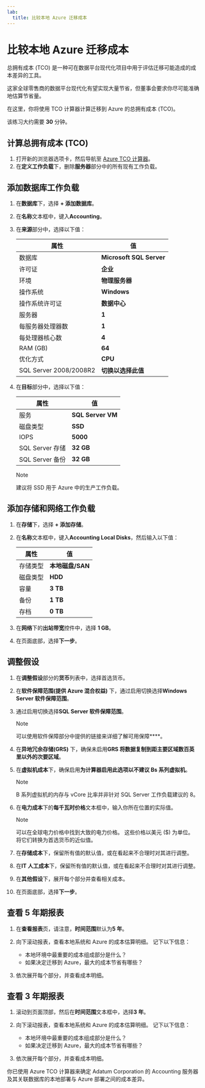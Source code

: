 ```yaml
---
lab:
  title: 比较本地 Azure 迁移成本
---
```


# 比较本地 Azure 迁移成本

总拥有成本 (TCO) 是一种可在数据平台现代化项目中用于评估迁移可能造成的成本差异的工具。

这家全球零售商的数据平台现代化有望实现大量节省，但董事会要求你尽可能准确地估算节省量。

在这里，你将使用 TCO 计算器计算迁移到 Azure 的总拥有成本 (TCO)。

该练习大约需要 **30** 分钟。

## 计算总拥有成本 (TCO)

1. 打开新的浏览器选项卡，然后导航至 [Azure TCO 计算器](https://azure.microsoft.com/pricing/tco/calculator/)。
1. 在**定义工作负载**下，删除**服务器**部分中的所有现有工作负载。

## 添加数据库工作负载

1. 在**数据库**下，选择 **+ 添加数据库**。
1. 在**名称**文本框中，键入**Accounting**。
1. 在**来源**部分中，选择以下值：

    | 属性 | 值 |
    | --- | --- |
    | 数据库 | **Microsoft SQL Server** |
    | 许可证 | **企业** |
    | 环境 | **物理服务器** |
    | 操作系统 | **Windows** |
    | 操作系统许可证 | **数据中心** |
    | 服务器 | **1** |
    | 每服务器处理器数 | **1** |
    | 每处理器核心数 | **4** |
    | RAM (GB) | **64** |
    | 优化方式 | **CPU** |
    | SQL Server 2008/2008R2 | **切换以选择此值** |

1. 在**目标**部分中，选择以下值：

    | 属性 | 值 |
    | --- | --- |
    | 服务 | **SQL Server VM** |
    | 磁盘类型 | **SSD** |
    | IOPS | **5000** |
    | SQL Server 存储 | **32 GB** |
    | SQL Server 备份 | **32 GB** |

    > [!NOTE]
    > 建议将 SSD 用于 Azure 中的生产工作负载。

## 添加存储和网络工作负载

1. 在**存储**下，选择 **+ 添加存储**。
1. 在**名称**文本框中，键入**Accounting Local Disks**，然后输入以下值：

    | 属性 | 值 |
    | --- | --- |
    | 存储类型 | **本地磁盘/SAN** |
    | 磁盘类型 | **HDD** |
    | 容量 | **3 TB** |
    | 备份 | **1 TB** |
    | 存档 | **0 TB** |

1. 在**网络**下的**出站带宽**控件中，选择 **1 GB**。
1. 在页面底部，选择**下一步**。

## 调整假设

1. 在**调整假设**部分的**货币**列表中，选择首选货币。
1. 在**软件保障范围(提供 Azure 混合权益)** 下，通过启用切换选择**Windows Server 软件保障范围**。
1. 通过启用切换选择**SQL Server 软件保障范围**。

    > [!NOTE]
    > 可以使用软件保障部分中提供的链接来详细了解可用保障****。 

1. 在**异地冗余存储(GRS)** 下，确保未启用**GRS 将数据复制到距主要区域数百英里以外的次要区域**。
1. 在**虚拟机成本**下，确保启用**为计算器启用此选项以不建议 Bs 系列虚拟机**。

    > [!NOTE]
    > B 系列虚拟机的内存与 vCore 比率并非针对 SQL Server 工作负载建议的 8。

1. 在**电力成本**下的**每千瓦时价格**文本框中，输入你所在位置的实际值。

    > [!NOTE]
    > 可以在全球电力价格[](https://www.statista.com/statistics/263492/electricity-prices-in-selected-countries/)中找到大致的电力价格。 这些价格以美元 ($) 为单位。 将它们转换为首选货币的近似值。

1. 在**存储成本**下，保留所有值的默认值，或在看起来不合理时对其进行调整。
1. 在**IT 人工成本**下，保留所有值的默认值，或在看起来不合理时对其进行调整。
1. 在**其他假设**下，展开每个部分并查看相关成本。
1. 在页面底部，选择**下一步**。

## 查看 5 年期报表

1. 在**查看报表**页，请注意，**时间范围**默认为**5 年**。
1. 向下滚动报表，查看本地系统和 Azure 的成本估算明细。 记下以下信息：

    - 本地环境中最重要的成本组成部分是什么？
    - 如果决定迁移到 Azure，最大的成本节省有哪些？

1. 依次展开每个部分，并查看成本明细。

## 查看 3 年期报表

1. 滚动到页面顶部，然后在**时间范围**文本框中，选择**3 年**。
1. 向下滚动报表，查看本地系统和 Azure 的成本估算明细。 记下以下信息：

    - 本地环境中最重要的成本组成部分是什么？
    - 如果决定迁移到 Azure，最大的成本节省有哪些？

1. 依次展开每个部分，并查看成本明细。

你已使用 Azure TCO 计算器来确定 Adatum Corporation 的 Accounting 服务器及其关联数据库的本地部署与 Azure 部署之间的成本差异。
